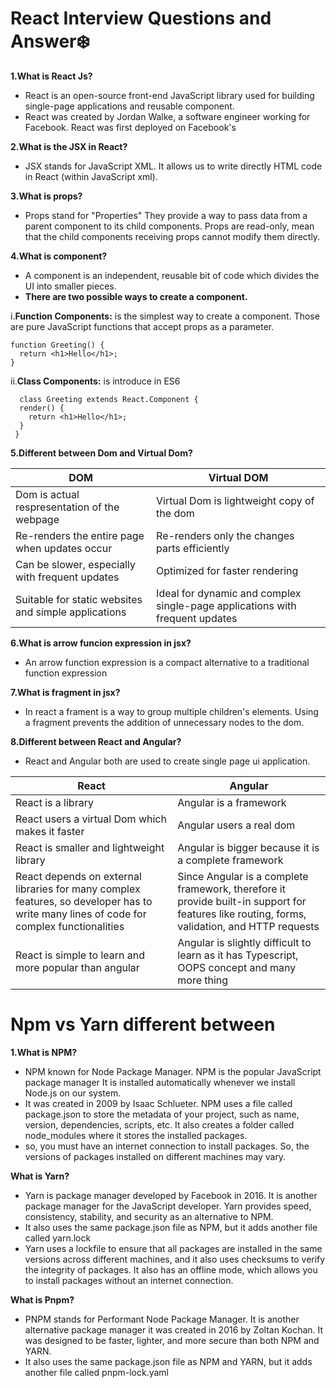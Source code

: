 # React Interview Questions and Answer❄️ 
**1.What is React Js?**
- React is an open-source front-end JavaScript library used for building single-page applications and reusable component.
- React was created by Jordan Walke, a software engineer working for Facebook. React was first deployed on Facebook's 

**2.What is the JSX in React?**
- JSX stands for JavaScript XML. It allows us to write directly HTML code in React (within JavaScript xml).

**3.What is props?**
- Props stand for "Properties" They provide a way to pass data from a parent component to its child components. Props are read-only, mean that the child components receiving props cannot modify them directly.

**4.What is component?**
-	A component is an independent, reusable bit of code which divides the UI into smaller pieces.
-	**There are two possible ways to create a component.**
  
  i.**Function Components:** is the simplest way to create a component. Those are pure JavaScript functions that accept props as a parameter.
  ```
  function Greeting() { 
    return <h1>Hello</h1>;
}
```
  ii.**Class Components:** is introduce in ES6
```
  class Greeting extends React.Component {
  render() {
    return <h1>Hello</h1>;
  }
 }
```
**5.Different between Dom and Virtual Dom?**

| DOM  | Virtual DOM |
| ------------- | ------------- |
| Dom is actual respresentation of the webpage  | Virtual Dom is lightweight copy of the dom |
| Re-renders the entire page when updates occur  | Re-renders only the changes parts efficiently |
| Can be slower, especially with frequent updates  | Optimized for faster rendering |
| Suitable for static websites and simple applications | Ideal for dynamic and complex single-page applications with frequent updates |

**6.What is arrow funcion expression in jsx?**
- An arrow function expression is a compact alternative to a traditional function expression

**7.What is fragment in jsx?**
- In react a frament is a way to group multiple children's elements. Using a fragment prevents the addition of unnecessary nodes to the dom.

**8.Different between React and Angular?**
- React and Angular both are used to create single page ui application.
  
| React  | Angular |
| ------------- | ------------- |
| React is a library| Angular is a framework |
| React users a virtual Dom which makes it faster| Angular users a real dom |
| React is smaller and lightweight library | Angular is bigger because it is a complete framework |
| React depends on external libraries for many complex features, so developer has to write many lines of code for complex functionalities| Since Angular is a complete framework, therefore it provide built-in support for features like routing, forms, validation, and HTTP requests |
| React is simple to learn and more popular than angular| Angular is slightly difficult to learn as it has Typescript, OOPS concept and many more thing |
# Npm vs Yarn different between

**1.What is NPM?**
- NPM known for Node Package Manager. NPM is the popular JavaScript package manager It is installed automatically whenever we install Node.js on our system. 
- It was created in 2009 by Isaac Schlueter. NPM uses a file called package.json to store the metadata of your project, such as name, version, dependencies, scripts, etc. It also creates a folder called node_modules where it stores the installed packages.
- so, you must have an internet connection to install packages. So, the versions of packages installed on different machines may vary.

**What is Yarn?**
- Yarn is package manager developed by Facebook in 2016. It is another package manager for the JavaScript developer. Yarn provides speed, consistency, stability, and security as an alternative to NPM.
- It also uses the same package.json file as NPM, but it adds another file called yarn.lock
- Yarn uses a lockfile to ensure that all packages are installed in the same versions across different machines, and it also uses checksums to verify the integrity of packages. It also has an offline mode, which allows you to install packages without an internet connection.

**What is Pnpm?**
- PNPM stands for Performant Node Package Manager. It is another alternative package manager it was created in 2016 by Zoltan Kochan. It was designed to be faster, lighter, and more secure than both NPM and YARN.
- It also uses the same package.json file as NPM and YARN, but it adds another file called pnpm-lock.yaml



